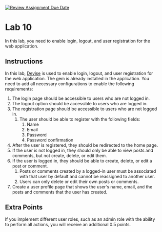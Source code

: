 [![Review Assignment Due Date](https://classroom.github.com/assets/deadline-readme-button-24ddc0f5d75046c5622901739e7c5dd533143b0c8e959d652212380cedb1ea36.svg)](https://classroom.github.com/a/e4KYJ5SO)
# Lab 10

In this lab, you need to enable login, logout, and user registration for the web application.

## Instructions

In this lab, [Devise](https://github.com/heartcombo/devise) is used to enable login, logout, and user registration for the web application. The gem is already installed in the application. You need to add all necessary configurations to enable the following requirements:

1. The login page should be accessible to users who are not logged in.
2. The logout option should be accessible to users who are logged in.
3. The registration page should be accessible to users who are not logged in.
   1. The user should be able to register with the following fields:
      1. Name
      2. Email
      3. Password
      4. Password confirmation
4. After the user is registered, they should be redirected to the home page.
5. If the user is not logged in, they should only be able to view posts and comments, but not create, delete, or edit them.
6. If the user is logged in, they should be able to create, delete, or edit a post or comment.
   1. Posts or comments created by a logged-in user must be associated with that user by default and cannot be reassigned to another user.
   2. Users can only delete or edit their own posts or comments.
7. Create a user profile page that shows the user's name, email, and the posts and comments that the user has created.

## Extra Points

If you implement different user roles, such as an admin role with the ability to perform all actions, you will receive an additional 0.5 points.

